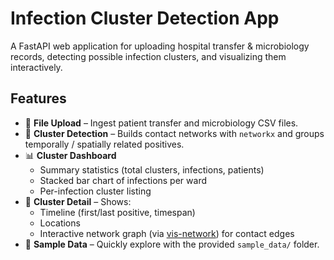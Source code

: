 # Infection Cluster Detection App

A FastAPI web application for uploading hospital transfer & microbiology records, detecting possible infection clusters, and visualizing them interactively.

## Features

- 📂 **File Upload** – Ingest patient transfer and microbiology CSV files.
- 🧮 **Cluster Detection** – Builds contact networks with `networkx` and groups temporally / spatially related positives.
- 📊 **Cluster Dashboard**
  - Summary statistics (total clusters, infections, patients)
  - Stacked bar chart of infections per ward
  - Per-infection cluster listing
- 🔗 **Cluster Detail** – Shows:
  - Timeline (first/last positive, timespan)
  - Locations
  - Interactive network graph (via [vis-network](https://visjs.org/)) for contact edges
- 📁 **Sample Data** – Quickly explore with the provided `sample_data/` folder.
